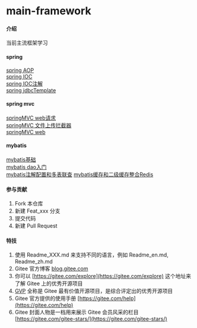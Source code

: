 # main-framework

#### 介绍
当前主流框架学习

#### spring
[spring AOP](spring/spring-aop)         
[spring IOC](spring/spring-ioc)         
[spring IOC注解](spring/spring-ioc-anno)          
[spring jdbcTemplate](spring/spring-jdbc-template)              

#### spring mvc
[springMVC web请求](springmvc/springmvc-web-request)          
[springMVC 文件上传拦截器](springmvc/springmvc-web-upload-interceptor)         
[springMVC web](springmvc/springmvc-web)            

#### mybatis
[mybatis基础](mybatis/mybatis-base)           
[mybatis dao入门](mybatis/mybatis-dao-learn)          
[mybatis注解配置和多表联查](mybatis/mybatis-anno-multi)
[mybatis缓存和二级缓存整合Redis](mybatis/mybatis-cache)
              

#### 参与贡献

1.  Fork 本仓库
2.  新建 Feat_xxx 分支
3.  提交代码
4.  新建 Pull Request


#### 特技

1.  使用 Readme\_XXX.md 来支持不同的语言，例如 Readme\_en.md, Readme\_zh.md
2.  Gitee 官方博客 [blog.gitee.com](https://blog.gitee.com)
3.  你可以 [https://gitee.com/explore](https://gitee.com/explore) 这个地址来了解 Gitee 上的优秀开源项目
4.  [GVP](https://gitee.com/gvp) 全称是 Gitee 最有价值开源项目，是综合评定出的优秀开源项目
5.  Gitee 官方提供的使用手册 [https://gitee.com/help](https://gitee.com/help)
6.  Gitee 封面人物是一档用来展示 Gitee 会员风采的栏目 [https://gitee.com/gitee-stars/](https://gitee.com/gitee-stars/)

